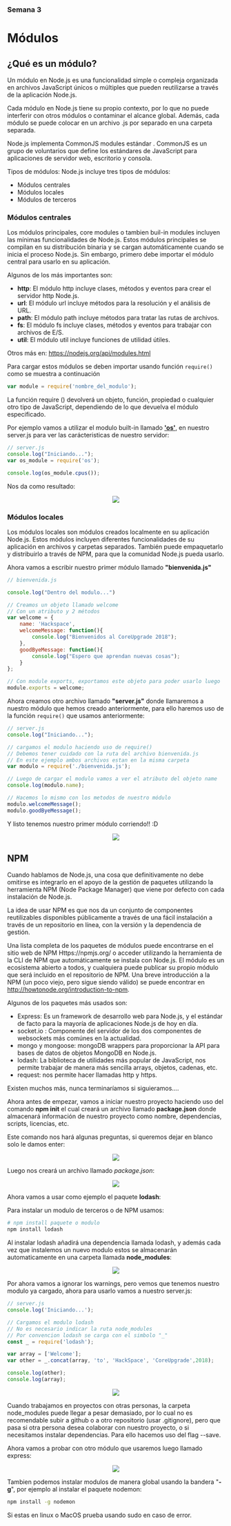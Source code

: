 <h3> Semana 3 </h3>
<h1> Módulos </h1>

<h2>¿Qué es un módulo?</h2>

Un módulo en Node.js es una funcionalidad simple o compleja organizada en archivos JavaScript únicos o múltiples que pueden reutilizarse a través de la aplicación Node.js.

Cada módulo en Node.js tiene su propio contexto, por lo que no puede interferir con otros módulos o contaminar el alcance global. Además, cada módulo se puede colocar en un archivo .js por separado en una carpeta separada.

Node.js implementa CommonJS modules estándar . CommonJS es un grupo de voluntarios que define los estándares de JavaScript para aplicaciones de servidor web, escritorio y consola.

Tipos de módulos:
Node.js incluye tres tipos de módulos:

* Módulos centrales
* Módulos locales
* Módulos de terceros

<h3> Módulos centrales </h3>

Los módulos principales, core modules o tambien buil-in modules incluyen las mínimas funcionalidades de Node.js. Estos módulos principales se compilan en su distribución binaria y se cargan automáticamente cuando se inicia el proceso Node.js. Sin embargo, primero debe importar el módulo central para usarlo en su aplicación.

Algunos de los más importantes son:

* __http__: El módulo http incluye clases, métodos y eventos para crear el servidor http Node.js.
* __url__: El módulo url incluye métodos para la resolución y el análisis de URL.
* __path__:	El módulo path incluye métodos para tratar las rutas de archivos.
* __fs__: El módulo fs incluye clases, métodos y eventos para trabajar con archivos de E/S.
* __util__:	El módulo util incluye funciones de utilidad útiles.

Otros más en: https://nodejs.org/api/modules.html

Para cargar estos módulos se deben importar usando función `require()` como se muestra a continuación

```javascript
var module = require('nombre_del_modulo');
```

La función require () devolverá un objeto, función, propiedad o cualquier otro tipo de JavaScript, dependiendo de lo que devuelva el módulo especificado.

Por ejemplo vamos a utilizar el modulo built-in llamado [__'os'__](https://nodejs.org/api/os.html), en nuestro server.js para ver las carácteristicas de nuestro servidor:

```javascript
// server.js
console.log("Iniciando...");
var os_module = require('os');

console.log(os_module.cpus());
```

Nos da como resultado:

<p align="center">
    <img src="img/node4.png">
</p>

<h3> Módulos locales </h3>

Los módulos locales son módulos creados localmente en su aplicación Node.js. Estos módulos incluyen diferentes funcionalidades de su aplicación en archivos y carpetas separados. También puede empaquetarlo y distribuirlo a través de NPM, para que la comunidad Node.js pueda usarlo.

Ahora vamos a escribir nuestro primer módulo llamado __"bienvenida.js"__

```javascript
// bienvenida.js

console.log("Dentro del modulo...")

// Creamos un objeto llamado welcome
// Con un atributo y 2 métodos
var welcome = {
    name: 'Hackspace',
    welcomeMessage: function(){
        console.log("Bienvenidos al CoreUpgrade 2018");
    },
    goodByeMessage: function(){
        console.log("Espero que aprendan nuevas cosas");
    }
};

// Con module exports, exportamos este objeto para poder usarlo luego
module.exports = welcome;
```

Ahora creamos otro archivo llamado __"server.js"__ donde llamaremos a nuestro módulo que hemos creado  anteriormente, para ello haremos uso de la función `require()` que usamos anteriormente:

```javascript
// server.js
console.log("Iniciando...");

// cargamos el modulo haciendo uso de require()
// Debemos tener cuidado con la ruta del archivo bienvenida.js
// En este ejemplo ambos archivos estan en la misma carpeta
var modulo = require('./bienvenida.js');

// Luego de cargar el modulo vamos a ver el atributo del objeto name
console.log(modulo.name);

// Hacemos lo mismo con los metodos de nuestro módulo
modulo.welcomeMessage();
modulo.goodByeMessage();
```

Y listo tenemos nuestro primer módulo corriendo!! :D

<p align="center">
    <img src="img/node3.png">
</p>

<h2>NPM</h2>

Cuando hablamos de Node.js, una cosa que definitivamente no debe omitirse es integrarlo en el apoyo de la gestión de paquetes utilizando la herramienta NPM (Node Package Manager) que viene por defecto con cada instalación de Node.js.

La idea de usar NPM es que nos da un conjunto de componentes reutilizables disponibles públicamente a través de una fácil instalación a través de un repositorio en línea, con la versión y la dependencia de gestión.

Una lista completa de los paquetes de módulos puede encontrarse en el sitio web de NPM Https://npmjs.org/ o acceder utilizando la herramienta de la CLI de NPM que automáticamente se instala con Node.js. El módulo es un ecosistema abierto a todos, y cualquiera puede publicar su propio módulo que será incluido en el repositorio de NPM. Una breve introducción a la NPM (un poco viejo, pero sigue siendo válido) se puede encontrar en http://howtonode.org/introduction-to-npm.

Algunos de los paquetes más usados son:

* Express: Es un framework de desarrollo web para Node.js, y el estándar de facto para la mayoría de aplicaciones Node.js de hoy en día.
* socket.io : Componente del servidor de los dos componentes de websockets más comúnes en la actualidad.
* mongo y mongoose: mongoDB wrappers para proporcionar la API para bases de datos de objetos MongoDB en Node.js.
* lodash: La biblioteca de utilidades más popular de JavaScript, nos permite trabajar de manera más sencilla arrays, objetos, cadenas, etc.
* request: nos permite hacer llamadas http y https.

Existen muchos más, nunca terminaríamos si siguieramos....

Ahora antes de empezar, vamos a iniciar nuestro proyecto haciendo uso del comando __npm init__ el cual creará un archivo llamado __package.json__ donde almacenará información de nuestro proyecto como nombre, dependencias, scripts, licencias, etc.

Este comando nos hará algunas preguntas, si queremos dejar en blanco solo le damos enter:

<p align="center">
    <img src="img/node7.png">
</p>

Luego nos creará un archivo llamado _package.json_:

<p align="center">
    <img src="img/node8.png">
</p>

Ahora vamos a usar como ejemplo el paquete __lodash__:

Para instalar un modulo de terceros o de NPM usamos:

```bash
# npm install paquete o modulo
npm install lodash
```

Al instalar lodash añadirá una dependencia llamada lodash, y además cada vez que instalemos un nuevo modulo estos se almacenarán automaticamente en una carpeta llamada __node_modules__:

<p align="center">
    <img src="img/node5.png">
</p>

Por ahora vamos a ignorar los warnings, pero vemos que tenemos nuestro modulo ya cargado, ahora para usarlo vamos a nuestro server.js:

```javascript
// server.js
console.log('Iniciando...');

// Cargamos el modulo lodash
// No es necesario indicar la ruta node_modules
// Por convencion lodash se carga con el simbolo "_"
const _ = require('lodash');

var array = ['Welcome'];
var other = _.concat(array, 'to', 'HackSpace', 'CoreUpgrade',2018);

console.log(other);
console.log(array);
```

<p align="center">
    <img src="img/node6.png">
</p>

Cuando trabajamos en proyectos con otras personas, la carpeta node_modules puede llegar a pesar demasiado, por lo cual no es recomendable subir a github o a otro repositorio (usar .gitignore), pero que pasa si otra persona desea colaborar con nuestro proyecto, o si necesitamos instalar dependencias. Para ello hacemos uso del flag --save.

Ahora vamos a probar con otro módulo que usaremos luego llamado express:

<p align="center">
    <img src="img/node9.png">
</p>

Tambien podemos instalar modulos de manera global usando la bandera "__-g__", por ejemplo al instalar el paquete nodemon:

```bash
npm install -g nodemon
```
Si estas en linux o MacOS prueba usando sudo en caso de error.



